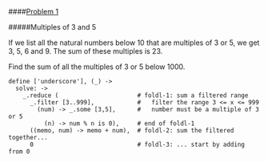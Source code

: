 ####<u>Problem 1</u>

#####Multiples of 3 and 5

If we list all the natural numbers below 10 that are multiples of 3 or 5, we get 3, 5, 6 and 9. The sum of these multiples is 23.

Find the sum of all the multiples of 3 or 5 below 1000.

    define ['underscore'], (_) ->
      solve: ->
        _.reduce (                      # foldl-1: sum a filtered range
          _.filter [3..999],            #   filter the range 3 <= x <= 999
            (num) -> _.some [3,5],      #   number must be a multiple of 3 or 5
              (n) -> num % n is 0),     # end of foldl-1
          ((memo, num) -> memo + num),  # foldl-2: sum the filtered together...
          0                             # foldl-3: ... start by adding from 0

